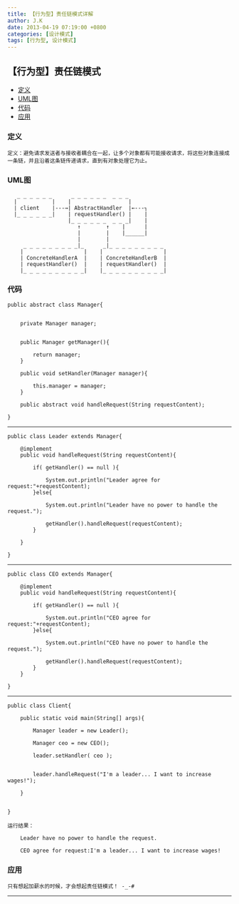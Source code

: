 ```yaml
---
title: 【行为型】责任链模式详解
author: J.K
date: 2013-04-19 07:19:00 +0800
categories: [设计模式]
tags: [行为型, 设计模式]
---
```


## 【行为型】责任链模式

*   [定义](#define)
*   [UML图](#UML)
*   [代码](#code)
*   [应用](#app)


<h3 id="define">定义</h3>

    定义：避免请求发送者与接收者耦合在一起，让多个对象都有可能接收请求，将这些对象连接成一条链，并且沿着这条链传递请求，直到有对象处理它为止。


<h3 id="UML">UML图</h3>

       _ _ _ _ _ _      _ _ _ _ _ _  _ _ _
      |           |    |                  |
      | client    |---→| AbstractHandler  |←---┐
      |_ _ _ _ _ _|    | requestHandler() |    |
                       |_ _ _ _ _ _  _ _ _|    |
                          ↑        ↑    |      |
                          |        |    |______|
                          |        |
         _ _ _ _ _ _ _ _ _|_      _|_ _ _ _ _ _ _ _ _
        |                   |    |                   |
        | ConcreteHandlerA  |    | ConcreteHandlerB  |
        | requestHandler()  |    | requestHandler()  |
        |_ _ _ _ _ _ _ _ _ _|    |_ _ _ _ _ _ _ _ _ _|



<h3 id="code">代码</h3>


    public abstract class Manager{


        private Manager manager;


        public Manager getManager(){

            return manager;
        }

        public void setHandler(Manager manager){

            this.manager = manager;
        }

        public abstract void handleRequest(String requestContent);

    }


***


    public class Leader extends Manager{

        @implement
        public void handleRequest(String requestContent){

            if( getHandler() == null ){

                System.out.println("Leader agree for request:"+requestContent);
            }else{

                System.out.println("Leader have no power to handle the request.");

                getHandler().handleRequest(requestContent);
            }

        }

    }


***

    public class CEO extends Manager{

        @implement
        public void handleRequest(String requestContent){

            if( getHandler() == null ){

                System.out.println("CEO agree for request:"+requestContent);
            }else{

                System.out.println("CEO have no power to handle the request.");

                getHandler().handleRequest(requestContent);
            }
        }

    }


***

    public class Client{

        public static void main(String[] args){

            Manager leader = new Leader();

            Manager ceo = new CEO();

            leader.setHandler( ceo );


            leader.handleRequest("I'm a leader... I want to increase wages!");

        }


    }

    运行结果：

        Leader have no power to handle the request.

        CEO agree for request:I'm a leader... I want to increase wages!


<h3 id="app">应用</h3>

    只有想起加薪水的时候，才会想起责任链模式！ -_-#




***
